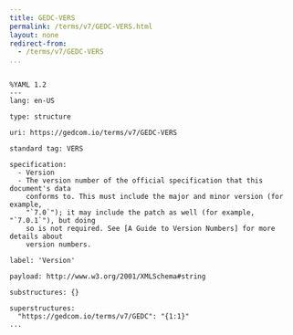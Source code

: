 ```yaml
---
title: GEDC-VERS
permalink: /terms/v7/GEDC-VERS.html
layout: none
redirect-from:
  - /terms/v7/GEDC-VERS
...
```


```

%YAML 1.2
---
lang: en-US

type: structure

uri: https://gedcom.io/terms/v7/GEDC-VERS

standard tag: VERS

specification:
  - Version
  - The version number of the official specification that this document's data
    conforms to. This must include the major and minor version (for example,
    "`7.0`"); it may include the patch as well (for example, "`7.0.1`"), but doing
    so is not required. See [A Guide to Version Numbers] for more details about
    version numbers.

label: 'Version'

payload: http://www.w3.org/2001/XMLSchema#string

substructures: {}

superstructures:
  "https://gedcom.io/terms/v7/GEDC": "{1:1}"
...

```
